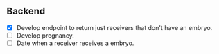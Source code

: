 ## Backend
- [x] Develop endpoint to return just receivers that don't have an embryo.
- [ ] Develop pregnancy.
- [ ] Date when a receiver receives a embryo.
